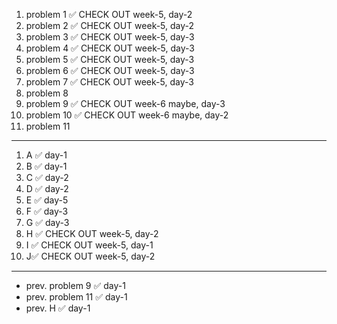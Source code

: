 1. problem 1    ✅ CHECK OUT week-5, day-2   
2. problem 2    ✅ CHECK OUT week-5, day-2   
3. problem 3    ✅ CHECK OUT week-5, day-3    
4. problem 4    ✅ CHECK OUT week-5, day-3
5. problem 5    ✅ CHECK OUT week-5, day-3    
6. problem 6    ✅ CHECK OUT week-5, day-3    
7. problem 7    ✅ CHECK OUT week-5, day-3   
8. problem 8   
9. problem 9    ✅ CHECK OUT week-6 maybe, day-3
10. problem 10  ✅ CHECK OUT week-6 maybe, day-2
11.  problem 11

---

1. A ✅ day-1
2. B ✅ day-1
3. C ✅ day-2
4. D ✅ day-2
5. E ✅ day-5
6. F ✅ day-3
7. G ✅ day-3
8. H ✅ CHECK OUT week-5, day-2
9. I ✅ CHECK OUT week-5, day-1
10. J✅ CHECK OUT week-5, day-2

--- 

- prev. problem 9  ✅ day-1
- prev. problem 11 ✅ day-1
- prev. H          ✅ day-1